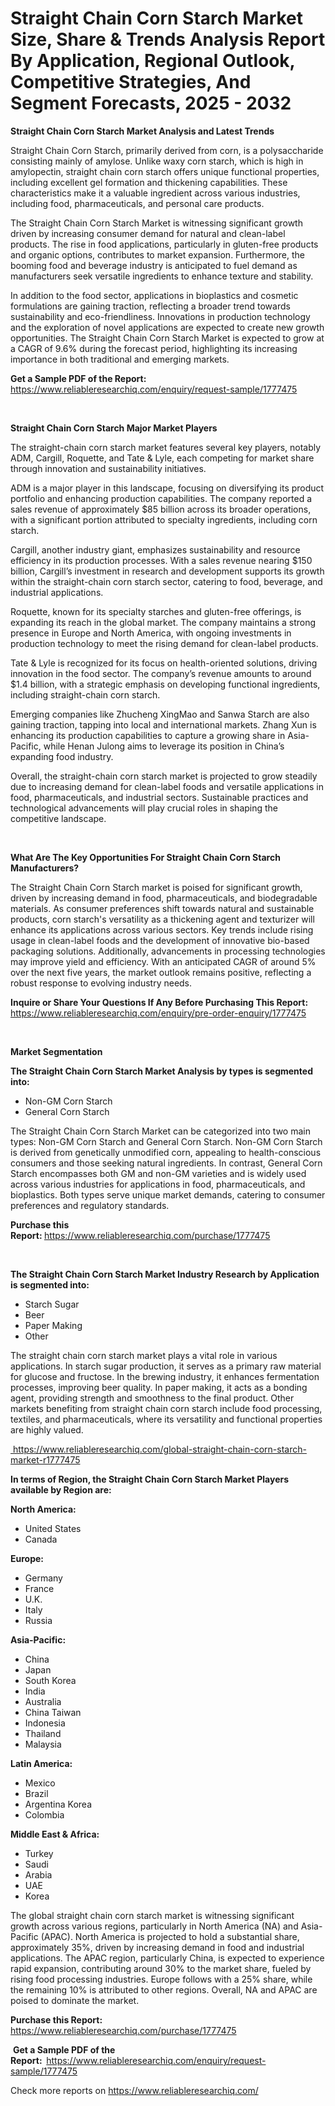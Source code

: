 <p><h1>Straight Chain Corn Starch Market Size, Share & Trends Analysis Report By Application, Regional Outlook, Competitive Strategies, And Segment Forecasts, 2025 - 2032</h1></p><p><strong>Straight Chain Corn Starch Market Analysis and Latest Trends</strong></p>
<p><p>Straight Chain Corn Starch, primarily derived from corn, is a polysaccharide consisting mainly of amylose. Unlike waxy corn starch, which is high in amylopectin, straight chain corn starch offers unique functional properties, including excellent gel formation and thickening capabilities. These characteristics make it a valuable ingredient across various industries, including food, pharmaceuticals, and personal care products.</p><p>The Straight Chain Corn Starch Market is witnessing significant growth driven by increasing consumer demand for natural and clean-label products. The rise in food applications, particularly in gluten-free products and organic options, contributes to market expansion. Furthermore, the booming food and beverage industry is anticipated to fuel demand as manufacturers seek versatile ingredients to enhance texture and stability.</p><p>In addition to the food sector, applications in bioplastics and cosmetic formulations are gaining traction, reflecting a broader trend towards sustainability and eco-friendliness. Innovations in production technology and the exploration of novel applications are expected to create new growth opportunities. The Straight Chain Corn Starch Market is expected to grow at a CAGR of 9.6% during the forecast period, highlighting its increasing importance in both traditional and emerging markets.</p></p>
<p><strong>Get a Sample PDF of the Report:&nbsp;</strong> <a href="https://www.reliableresearchiq.com/enquiry/request-sample/1777475?utm_campaign=2212&utm_medium=2&utm_source=Github&utm_content=ia&utm_term=03042025&utm_id=straight-chain-corn-starch">https://www.reliableresearchiq.com/enquiry/request-sample/1777475</a></p>
<p>&nbsp;</p>
<p><strong>Straight Chain Corn Starch Major Market Players</strong></p>
<p><p>The straight-chain corn starch market features several key players, notably ADM, Cargill, Roquette, and Tate & Lyle, each competing for market share through innovation and sustainability initiatives. </p><p>ADM is a major player in this landscape, focusing on diversifying its product portfolio and enhancing production capabilities. The company reported a sales revenue of approximately $85 billion across its broader operations, with a significant portion attributed to specialty ingredients, including corn starch.</p><p>Cargill, another industry giant, emphasizes sustainability and resource efficiency in its production processes. With a sales revenue nearing $150 billion, Cargill’s investment in research and development supports its growth within the straight-chain corn starch sector, catering to food, beverage, and industrial applications.</p><p>Roquette, known for its specialty starches and gluten-free offerings, is expanding its reach in the global market. The company maintains a strong presence in Europe and North America, with ongoing investments in production technology to meet the rising demand for clean-label products.</p><p>Tate & Lyle is recognized for its focus on health-oriented solutions, driving innovation in the food sector. The company’s revenue amounts to around $1.4 billion, with a strategic emphasis on developing functional ingredients, including straight-chain corn starch.</p><p>Emerging companies like Zhucheng XingMao and Sanwa Starch are also gaining traction, tapping into local and international markets. Zhang Xun is enhancing its production capabilities to capture a growing share in Asia-Pacific, while Henan Julong aims to leverage its position in China’s expanding food industry.</p><p>Overall, the straight-chain corn starch market is projected to grow steadily due to increasing demand for clean-label foods and versatile applications in food, pharmaceuticals, and industrial sectors. Sustainable practices and technological advancements will play crucial roles in shaping the competitive landscape.</p></p>
<p>&nbsp;</p>
<p><strong>What Are The Key Opportunities For Straight Chain Corn Starch Manufacturers?</strong></p>
<p><p>The Straight Chain Corn Starch market is poised for significant growth, driven by increasing demand in food, pharmaceuticals, and biodegradable materials. As consumer preferences shift towards natural and sustainable products, corn starch's versatility as a thickening agent and texturizer will enhance its applications across various sectors. Key trends include rising usage in clean-label foods and the development of innovative bio-based packaging solutions. Additionally, advancements in processing technologies may improve yield and efficiency. With an anticipated CAGR of around 5% over the next five years, the market outlook remains positive, reflecting a robust response to evolving industry needs.</p></p>
<p><strong>Inquire or Share Your Questions If Any Before Purchasing This Report:</strong> <a href="https://www.reliableresearchiq.com/enquiry/pre-order-enquiry/1777475?utm_campaign=2212&utm_medium=2&utm_source=Github&utm_content=ia&utm_term=03042025&utm_id=straight-chain-corn-starch">https://www.reliableresearchiq.com/enquiry/pre-order-enquiry/1777475</a></p>
<p>&nbsp;</p>
<p><strong>Market Segmentation</strong></p>
<p><strong>The Straight Chain Corn Starch Market Analysis by types is segmented into:</strong></p>
<p><ul><li>Non-GM Corn Starch</li><li>General Corn Starch</li></ul></p>
<p><p>The Straight Chain Corn Starch Market can be categorized into two main types: Non-GM Corn Starch and General Corn Starch. Non-GM Corn Starch is derived from genetically unmodified corn, appealing to health-conscious consumers and those seeking natural ingredients. In contrast, General Corn Starch encompasses both GM and non-GM varieties and is widely used across various industries for applications in food, pharmaceuticals, and bioplastics. Both types serve unique market demands, catering to consumer preferences and regulatory standards.</p></p>
<p><strong>Purchase this Report:&nbsp;</strong><a href="https://www.reliableresearchiq.com/purchase/1777475?utm_campaign=2212&utm_medium=2&utm_source=Github&utm_content=ia&utm_term=03042025&utm_id=straight-chain-corn-starch">https://www.reliableresearchiq.com/purchase/1777475</a></p>
<p>&nbsp;</p>
<p><strong>The Straight Chain Corn Starch Market Industry Research by Application is segmented into:</strong></p>
<p><ul><li>Starch Sugar</li><li>Beer</li><li>Paper Making</li><li>Other</li></ul></p>
<p><p>The straight chain corn starch market plays a vital role in various applications. In starch sugar production, it serves as a primary raw material for glucose and fructose. In the brewing industry, it enhances fermentation processes, improving beer quality. In paper making, it acts as a bonding agent, providing strength and smoothness to the final product. Other markets benefiting from straight chain corn starch include food processing, textiles, and pharmaceuticals, where its versatility and functional properties are highly valued.</p></p>
<p><a href="https://www.reliableresearchiq.com/global-straight-chain-corn-starch-market-r1777475?utm_campaign=2212&utm_medium=2&utm_source=Github&utm_content=ia&utm_term=03042025&utm_id=straight-chain-corn-starch">&nbsp;https://www.reliableresearchiq.com/global-straight-chain-corn-starch-market-r1777475</a></p>
<p><strong>In terms of Region, the Straight Chain Corn Starch Market Players available by Region are:</strong></p>
<p>
    <p> <strong> North America: </strong>
        <ul>
            <li>United States</li>
            <li>Canada</li>
        </ul>
        </p> 
    <p> <strong> Europe: </strong>
        <ul>
            <li>Germany</li>
            <li>France</li>
            <li>U.K.</li>
            <li>Italy</li>
            <li>Russia</li>
        </ul>
        </p> 
    <p> <strong> Asia-Pacific: </strong>
        <ul>
            <li>China</li>
            <li>Japan</li>
            <li>South Korea</li>
            <li>India</li>
            <li>Australia</li>
            <li>China Taiwan</li>
            <li>Indonesia</li>
            <li>Thailand</li>
            <li>Malaysia</li>
        </ul>
        </p> 
    <p> <strong> Latin America: </strong>
        <ul>
            <li>Mexico</li>
            <li>Brazil</li>
            <li>Argentina Korea</li>
            <li>Colombia</li>
        </ul>
        </p> 
    <p> <strong> Middle East & Africa: </strong>
        <ul>
            <li>Turkey</li>
            <li>Saudi</li>
            <li>Arabia</li>
            <li>UAE</li>
            <li>Korea</li>
        </ul>
    </p>
    </p>
<p><p>The global straight chain corn starch market is witnessing significant growth across various regions, particularly in North America (NA) and Asia-Pacific (APAC). North America is projected to hold a substantial share, approximately 35%, driven by increasing demand in food and industrial applications. The APAC region, particularly China, is expected to experience rapid expansion, contributing around 30% to the market share, fueled by rising food processing industries. Europe follows with a 25% share, while the remaining 10% is attributed to other regions. Overall, NA and APAC are poised to dominate the market.</p></p>
<p><strong>Purchase this Report: </strong><a href="https://www.reliableresearchiq.com/purchase/1777475?utm_campaign=2212&utm_medium=2&utm_source=Github&utm_content=ia&utm_term=03042025&utm_id=straight-chain-corn-starch">https://www.reliableresearchiq.com/purchase/1777475</a></p>
<p>&nbsp;<strong>Get a Sample PDF of the Report:&nbsp;&nbsp;</strong><a href="https://www.reliableresearchiq.com/enquiry/request-sample/1777475?utm_campaign=2212&utm_medium=2&utm_source=Github&utm_content=ia&utm_term=03042025&utm_id=straight-chain-corn-starch">https://www.reliableresearchiq.com/enquiry/request-sample/1777475</a></p>
<p><strong></strong></p>
<p>Check more reports on <a href="https://www.reliableresearchiq.com/?utm_campaign=2212&utm_medium=2&utm_source=Github&utm_content=ia&utm_term=03042025&utm_id=straight-chain-corn-starch">https://www.reliableresearchiq.com/</a></p>